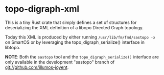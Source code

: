 # topo-digraph-xml
This is a tiny Rust crate that simply defines a set of structures for
deserializing the XML definition of a libopo Directed Graph topology.

Today this XML is produced by either running  ```/usr/lib/fm/fmd/sastopo -x``` on SmartOS
or by leveraging the topo_digraph_serialize() interface in libtopo.

**NOTE**: Both the ```sastopo``` tool and the ```topo_digraph_serialize()``` interface
are only available in the development "sastopo" branch of
[git://github.com/illumos-joyent](git://github.com/illumos-joyent).

